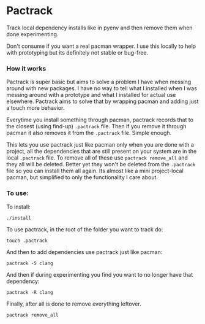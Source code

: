 # Pactrack

Track local dependency installs like in pyenv and then remove them when done experimenting.


Don't consume if you want a real pacman wrapper. I use this locally to help with prototyping but its definitely not stable or bug-free.


### How it works

Pactrack is super basic but aims to solve a problem I have when messing around with new packages. I have no way to tell what I installed when I was messing around with a prototype and what I installed for actual use elsewhere. Pactrack aims to solve that by wrapping pacman and adding just a touch more behavior.

Everytime you install something through pacman, pactrack records that to the closest (using find-up) `.pactrack` file. Then if you remove it through pacman it also removes it from the `.pactrack` file. Simple enough. 

This lets you use pactrack just like pacman only when you are done with a project, all the dependencies that are still present on your system are in the local `.pactrack` file. To remove all of these use `pactrack remove_all` and they all will be deleted. Better yet they won't be deleted from the `.pactrack` file so you can install them all again. Its almost like a mini project-local pacman, but simplified to only the functionality I care about.

### To use:

To install:
```
./install
```

To use pactrack, in the root of the folder you want to track do:

```
touch .pactrack
```

And then to add dependencies use pactrack just like pacman:

```
pactrack -S clang
```

And then if during experimenting you find you want to no longer have that dependency:

```
pactrack -R clang
```

Finally, after all is done to remove everything leftover.

```
pactrack remove_all
```
